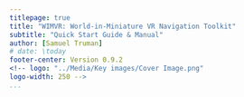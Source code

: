 ```yaml
---
titlepage: true
title: "WIMVR: World-in-Miniature VR Navigation Toolkit"
subtitle: "Quick Start Guide & Manual"
author: [Samuel Truman]
# date: \today
footer-center: Version 0.9.2
<!-- logo: "../Media/Key images/Cover Image.png"
logo-width: 250 -->
...
```


